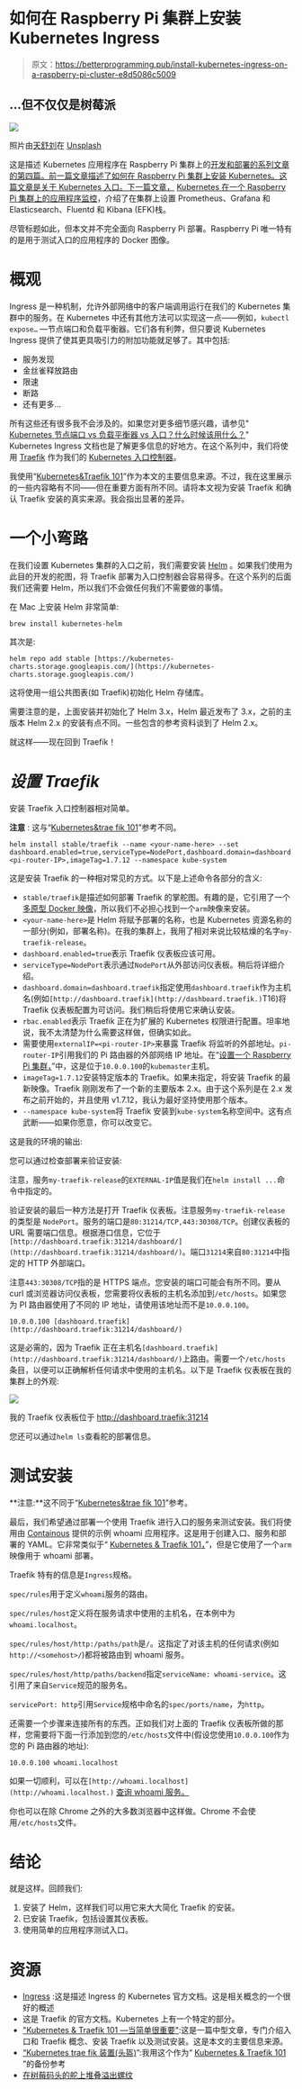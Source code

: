 # 如何在 Raspberry Pi 集群上安装 Kubernetes Ingress

> 原文：<https://betterprogramming.pub/install-kubernetes-ingress-on-a-raspberry-pi-cluster-e8d5086c5009>

## …但不仅仅是树莓派

![](img/9e8218f69ebe3ab5f58014549930cb28.png)

照片由[天舒刘](https://unsplash.com/@tianshu?utm_source=unsplash&utm_medium=referral&utm_content=creditCopyText)在 [Unsplash](https://unsplash.com/s/photos/gate?utm_source=unsplash&utm_medium=referral&utm_content=creditCopyText)

这是描述 Kubernetes 应用程序在 Raspberry Pi 集群上的[开发和部署的系列文章的第四篇。前一篇文章描述了如何在 Raspberry Pi 集群上安装 Kubernetes。这篇文章是关于 Kubernetes 入口。下一篇文章，](https://medium.com/better-programming/develop-and-deploy-kubernetes-applications-on-a-raspberry-pi-cluster-fbd4d97a904c) [Kubernetes 在一个 Raspberry Pi 集群上的应用程序监控](https://medium.com/better-programming/kubernetes-application-monitoring-on-a-raspberry-pi-cluster-fa8f2762b00c)，介绍了在集群上设置 Prometheus、Grafana 和 Elasticsearch、Fluentd 和 Kibana (EFK)栈。

尽管标题如此，但本文并不完全面向 Raspberry Pi 部署。Raspberry Pi 唯一特有的是用于测试入口的应用程序的 Docker 图像。

# 概观

Ingress 是一种机制，允许外部网络中的客户端调用运行在我们的 Kubernetes 集群中的服务。在 Kubernetes 中还有其他方法可以实现这一点——例如，`kubectl expose…` —节点端口和负载平衡器。它们各有利弊，但只要说 Kubernetes Ingress 提供了使其更具吸引力的附加功能就足够了。其中包括:

*   服务发现
*   金丝雀释放路由
*   限速
*   断路
*   还有更多…

所有这些还有很多我不会涉及的。如果您对更多细节感兴趣，请参见" [Kubernetes 节点端口 vs 负载平衡器 vs 入口？什么时候该用什么？](https://medium.com/google-cloud/kubernetes-nodeport-vs-loadbalancer-vs-ingress-when-should-i-use-what-922f010849e0)" Kubernetes Ingress 文档也是了解更多信息的好地方。在这个系列中，我们将使用 [Traefik](https://docs.traefik.io) 作为我们的 [Kubernetes 入口控制器](https://kubernetes.io/docs/concepts/services-networking/ingress-controllers/)。

我使用“[Kubernetes&Traefik 101](https://medium.com/@geraldcroes/kubernetes-traefik-101-when-simplicity-matters-957eeede2cf8)”作为本文的主要信息来源。不过，我在这里展示的一些内容略有不同——但在重要方面有所不同。请将本文视为安装 Traefik 和确认 Traefik 安装的真实来源。我会指出显著的差异。

# 一个小弯路

在我们设置 Kubernetes 集群的入口之前，我们需要安装 [Helm](https://helm.sh/) 。如果我们使用为此目的开发的舵图，将 Traefik 部署为入口控制器会容易得多。在这个系列的后面我们还需要 Helm，所以我们不会做任何我们不需要做的事情。

在 Mac 上安装 Helm 非常简单:

`brew install kubernetes-helm`

其次是:

`helm repo add stable [https://kubernetes-charts.storage.googleapis.com/](https://kubernetes-charts.storage.googleapis.com/)`

这将使用一组公共图表(如 Traefik)初始化 Helm 存储库。

需要注意的是，上面安装并初始化了 Helm 3.x，Helm 最近发布了 3.x，之前的主版本 Helm 2.x 的安装有点不同。一些包含的参考资料谈到了 Helm 2.x。

就这样——现在回到 Traefik！

# ***设置 Traefik***

安装 Traefik 入口控制器相对简单。

**注意** : 这与“[Kubernetes&trae fik 101](https://medium.com/@geraldcroes/kubernetes-traefik-101-when-simplicity-matters-957eeede2cf8)”参考不同。

```
helm install stable/traefik --name <your-name-here> --set dashboard.enabled=true,serviceType=NodePort,dashboard.domain=dashboard.traefik,rbac.enabled=true,externalIP=<pi-router-IP>,imageTag=1.7.12 --namespace kube-system
```

这是安装 Traefik 的一种相对常见的方式。以下是上述命令各部分的含义:

*   `stable/traefik`是描述如何部署 Traefik 的掌舵图。有趣的是，它引用了一个[多原型 Docker 映像](https://www.docker.com/blog/docker-official-images-now-multi-platform/)，所以我们不必担心找到一个`arm`映像来安装。
*   `<your-name-here>`是 Helm 将赋予部署的名称，也是 Kubernetes 资源名称的一部分(例如，部署名称)。在我的集群上，我用了相对来说比较枯燥的名字`my-traefik-release`。
*   `dashboard.enabled=true`表示 Traefik 仪表板应该可用。
*   `serviceType=NodePort`表示通过`NodePort`从外部访问仪表板。稍后将详细介绍。
*   `dashboard.domain=dashboard.traefik`指定使用`dashboard.traefik`作为主机名(例如`[http://dashboard.traefik](http://dashboard.traefik.)`T16)将 Traefik 仪表板配置为可访问。我们稍后将使用它来确认安装。
*   `rbac.enabled`表示 Traefik 正在为扩展的 Kubernetes 权限进行配置。坦率地说，我不太清楚为什么需要这样做，但确实如此。
*   需要使用`externalIP=<pi-router-IP>`来暴露 Traefik 将监听的外部地址。`pi-router-IP`引用我们的 Pi 路由器的外部网络 IP 地址。在“[设置一个 Raspberry Pi 集群，](https://medium.com/better-programming/setup-a-raspberry-pi-cluster-ff484a1c6be9)”中，这是位于`10.0.0.100`的`kubemaster`主机。
*   `imageTag=1.7.12`安装特定版本的 Traefik。如果未指定，将安装 Traefik 的最新映像。Traefik 刚刚发布了一个新的主要版本 2.x。由于这个系列是在 2.x 发布之前开始的，并且使用 v1.7.12，我认为最好坚持使用那个版本。
*   `--namespace kube-system`将 Traefik 安装到`kube-system`名称空间中。这有点武断——如果你愿意，你可以改变它。

这是我的环境的输出:

您可以通过检查部署来验证安装:

注意，服务`my-traefik-release`的`EXTERNAL-IP`值是我们在`helm install ...`命令中指定的。

验证安装的最后一种方法是打开 Traefik 仪表板。注意服务`my-traefik-release` 的类型是 `NodePort`。服务的端口是`80:31214/TCP,443:30308/TCP`。创建仪表板的 URL 需要端口信息。根据港口信息，它位于`[http://dashboard.traefik:31214/dashboard/](http://dashboard.traefik:31214/dashboard/)`。端口`31214`来自`80:31214`中指定的 HTTP 外部端口。

注意`443:30308/TCP`指的是 HTTPS 端点。您安装的端口可能会有所不同。要从 curl 或浏览器访问仪表板，您需要将仪表板的主机名添加到`/etc/hosts`。如果您为 PI 路由器使用了不同的 IP 地址，请使用该地址而不是`10.0.0.100`。

`10.0.0.100 [dashboard.traefik](http://dashboard.traefik:31214/dashboard/)`

这是必需的，因为 Traefik 正在主机名`[dashboard.traefik](http://dashboard.traefik:31214/dashboard/)`上路由。需要一个`/etc/hosts`条目，以便可以正确解析任何请求中使用的主机名。以下是 Traefik 仪表板在我的集群上的外观:

![](img/c0fe2d629d2fdb4bcb1ea46f6293e32c.png)

我的 Traefik 仪表板位于 http://dashboard.traefik:31214

您还可以通过`helm ls`查看舵的部署信息。

# 测试安装

**注意:**这不同于“[Kubernetes&trae fik 101](https://medium.com/@geraldcroes/kubernetes-traefik-101-when-simplicity-matters-957eeede2cf8)”参考。

最后，我们希望通过部署一个使用 Traefik 进行入口的服务来测试安装。我们将使用由 [Containous](https://github.com/containous/whoami) 提供的示例 whoami 应用程序。这是用于创建入口、服务和部署的 YAML。它非常类似于“ [Kubernetes & Traefik 101，](https://medium.com/@geraldcroes/kubernetes-traefik-101-when-simplicity-matters-957eeede2cf8)”，但是它使用了一个`arm`映像用于 whoami 部署。

Traefik 特有的信息是`Ingress`规格。

`spec/rules`用于定义`whoami`服务的路由。

`spec/rules/host`定义将在服务请求中使用的主机名，在本例中为`whoami.localhost`。

`spec/rules/host/http:/paths/path`是`/`。这指定了对该主机的任何请求(例如`http://<somehost>/`)都将被路由到 whoami 服务。

`spec/rules/host/http/paths/backend`指定`serviceName: whoami-service`。这引用了来自`Service`规范的服务名。

`servicePort: http`引用`Service`规格中命名的`spec/ports/name`，为`http`。

还需要一个步骤来连接所有的东西。正如我们对上面的 Traefik 仪表板所做的那样，您需要将下面一行添加到您的`/etc/hosts`文件中(假设您使用`10.0.0.100`作为您的 Pi 路由器的地址):

`10.0.0.100 whoami.localhost`

如果一切顺利，可以在`[http://whoami.localhost](http://whoami.localhost.)` [查询 whoami 服务。](http://whoami.localhost.)

你也可以在除 Chrome 之外的大多数浏览器中这样做。Chrome 不会使用`/etc/hosts`文件。

# 结论

就是这样。回顾我们:

1.  安装了 Helm，这样我们可以用它来大大简化 Traefik 的安装。
2.  已安装 Traefik，包括设置其仪表板。
3.  使用简单的应用程序测试入口。

# 资源

*   [Ingress](https://kubernetes.io/docs/concepts/services-networking/ingress/) :这是描述 Ingress 的 Kubernetes 官方文档。这是相关概念的一个很好的概述
*   这是 Traefik 的官方文档。Kubernetes 上有一个特定的部分。
*   ["Kubernetes & Traefik 101 —当简单很重要"](https://medium.com/@geraldcroes/kubernetes-traefik-101-when-simplicity-matters-957eeede2cf8):这是一篇中型文章，专门介绍入口和 Traefik 概念、安装 Traefik 以及测试安装。这是本文的主要信息来源。
*   [“Kubernetes trae fik 装置(头盔)](https://8gwifi.org/docs/kube-traefik.jsp)”:我用这个作为“ [Kubernetes & Traefik 101](https://medium.com/@geraldcroes/kubernetes-traefik-101-when-simplicity-matters-957eeede2cf8) ”的备份参考
*   [在树莓码头的舵上堆叠溢出螺纹](https://stackoverflow.com/questions/49859391/install-helm-on-raspberry-pi-3)